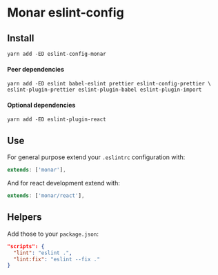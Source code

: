 # Monar eslint-config

## Install
```
yarn add -ED eslint-config-monar
```
#### Peer dependencies
```
yarn add -ED eslint babel-eslint prettier eslint-config-prettier \
eslint-plugin-prettier eslint-plugin-babel eslint-plugin-import
```
#### Optional dependencies
```
yarn add -ED eslint-plugin-react
```

## Use
For general purpose extend your `.eslintrc` configuration with:
```js
extends: ['monar'],
```
And for react development extend with:
```js
extends: ['monar/react'],
```

## Helpers
Add those to your `package.json`:
```json
"scripts": {
  "lint": "eslint .",
  "lint:fix": "eslint --fix ."
}
```
